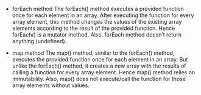 * forEach method
The forEach() method executes a provided function once for each element in an array. After executing the function for every array element, this method changes the values of the existing array elements according to the result of the provided function. Hence forEach() is a mutator method. Also, forEach method doesn’t return anything (undefined).

* map method
The map() method, similar to the forEach() method, executes the provided function once for each element in an array. But unlike the forEach() method, it creates a new array with the results of calling a function for every array element. Hence map() method relies on immutability. Also, map() does not execute/call the function for those array elements without values.

